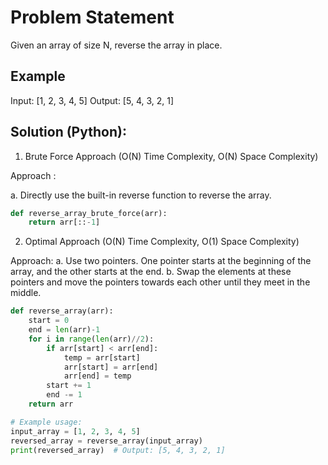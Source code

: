 # Problem Statement
Given an array of size N, reverse the array in place.

## Example
Input: [1, 2, 3, 4, 5]
Output: [5, 4, 3, 2, 1]

## Solution (Python):

1. Brute Force Approach (O(N) Time Complexity, O(N) Space Complexity)

Approach :

a. Directly use the built-in reverse function to reverse the array.

```python
def reverse_array_brute_force(arr):
    return arr[::-1]
```

2. Optimal Approach (O(N) Time Complexity, O(1) Space Complexity)

Approach:
a. Use two pointers. One pointer starts at the beginning of the array, and the other starts at the end. 
b. Swap the elements at these pointers and move the pointers towards each other until they meet in the middle.

```python
def reverse_array(arr):
    start = 0
    end = len(arr)-1
    for i in range(len(arr)//2):
        if arr[start] < arr[end]:
            temp = arr[start]
            arr[start] = arr[end]
            arr[end] = temp
        start += 1
        end -= 1
    return arr

# Example usage:
input_array = [1, 2, 3, 4, 5]
reversed_array = reverse_array(input_array)
print(reversed_array)  # Output: [5, 4, 3, 2, 1]
```
